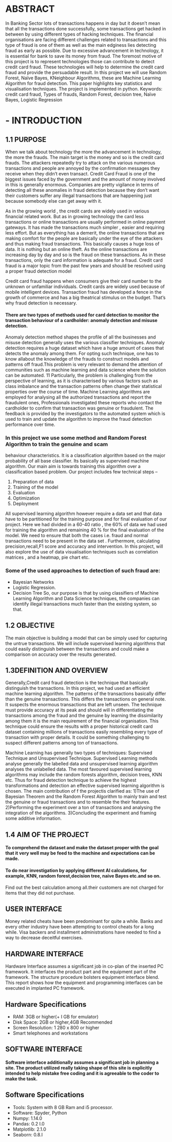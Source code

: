 # ABSTRACT
In Banking Sector lots of transactions happens in day but it doesn’t mean that all the transactions done
successfully, some transactions get hacked in between by using different types of hacking techniques. The
financial organisations are facing different challenges related to transactions and this type of fraud is one of
them as well as the main edginess lies detecting fraud as early as possible. Due to excessive advancement in
technology, it is essential for bank to save its money from fraud. The foremost motive of this project is to
represent technologies those can contribute to detect credit card fraud. These technologies will help to
determine the credit card fraud and provide the persuadable result. In this project we will use Random Forest,
Naïve Bayes, KNeighbour Algorithms, these are Machine Learning Algorithm for fraud detection. This paper
highlights key statistics and visualisation techniques. The project is implemented in python.
Keywords: credit card fraud, Types of frauds, Random Forest, decision tree, Naïve Bayes, Logistic Regression
# - INTRODUCTION
## 1.1 PURPOSE
When we talk about technology the more the advancement in technology, the more the frauds. The
main target is the money and so is the credit card frauds. The attackers repeatedly try to attack on the
various numerous transactions and people are annoyed by the confirmation messages they receive
when they didn’t even transact. Credit Card Fraud is one of the biggest issues faced by the
government and the amount of money involved in this is generally enormous. Companies are pretty
vigilance in terms of detecting all these anomalies in fraud detection because they don’t want their
customers suffer any illegal transactions that are happening just because somebody else can get away
with it.


As in the growing world , the credit cards are widely used in various financial related work. But as in
growing technology the card less transactions or online transactions are usually performed in online
payment gateways. It has made the transactions much simpler , easier and requiring less effort. But as
everything has a demerit, the online transactions that are making comfort for the people are basically
under the eye of the attackers and thus making fraud transactions. This basically causes a huge loss of
data. It is nothing but an online theft. As the online transactions are increasing day by day and so is
the fraud on these transactions. As in these transactions, only the card information is adequate for a
fraud. Credit card fraud is a major topic from the past few years and should be resolved using a proper
fraud detection model


Credit card fraud happens when consumers give their card number to the unknown or unfamiliar
individuals. Credit cards are widely used because of mobile intelligent devices. Transaction fraud has
developed a fence in the growth of commerce and has a big theatrical stimulus on the budget. That’s
why fraud detection is necessary.

#### There are two types of methods used for card detection to monitor the transaction behaviour of a cardholder: anomaly detection and misuse detection.
Anomaly detection method shapes the profile of all the businesses and misuse detection generally
uses the various classifier techniques. Anomaly detection requires a huge dataset which have a huge
amount of cases that detects the anomaly among them.
For opting such technique, one has to know allabout the knowledge of the frauds to construct models
and patterns off fraud.This problem is very relevant to demand the attention of communities such as
machine learning and data science where the solution can be automated.
11
Particularly, the problem is challenging from the perspective of learning, as it is characterised by
various factors such as class imbalance and the transaction patterns often change their statistical
properties over the course of time.
Machine Learning algorithms are employed for analysing all the authorized transactions and report
the fraudulent ones, Professionals investigated these reports who contact the cardholder to confirm
that transaction was genuine or fraudulent. The feedback is provided by the investigators to the
automated system which is used to train and update the algorithm to improve the fraud detection
performance over time.

### In this project we use some method and Random Forest Algorithm to train the genuine and scam
behaviour characteristics. It is a classification algorithm based on the major probability of all base classifier. Its basically as supervised machine algorithm. Our main aim is towards training this algorithm over a classification based problem. Our project includes few technical steps –
1) Preparation of data
2) Training of the model
3) Evaluation
4) Optimization
5) Deployment

All supervised learning algorithm however require a data set and that data have to be partitioned for
the training purpose and for final evaluation of our project. Here we had divided in a 60-40 ratio , the
60% of data we had used for training the algorithm and remaining 40 % for the final evaluation of the
model. We need to ensure that both the cases i.e. fraud and normal transactions need to be present in
the data set .
Furthermore, calculating precision,recall,F1 score and accuracy and intervention. In this project, will
also explore the use of data visualisation techniques such as correlation matrices , and a heatmap, pie
chart etc.
### Some of the used approaches to detection of such fraud are:
- Bayesian Networks
- Logistic Regression.
- Decision Tree
So, our purpose is that by using classifiers of Machine Learning Algorithm and Data Science
techniques, the companies can identify illegal transactions much faster than the existing system, so that.
## 1.2 OBJECTIVE
The main objective is building a model that can be simply used for capturing the untrue
transactions. We will include supervised learning algorithms that could easily distinguish
between the transactions and could make a comparison on accuracy over the results generated.

## 1.3DEFINITION AND OVERVIEW
Generally,Credit card fraud detection is the technique that basically distinguish the transactions. In this
project, we had used an efficient machine learning algorithm. The patterns of the transactions basically
differ than the genuine transactions. This differs the transactions on general note. It suspects the
enormous transactions that are left unseen. The technique must provide accuracy at its peak and should
will in differentiating the transactions among the fraud and the genuine by learning the dissimilarity
among them it is the main requirement of the financial organisation.
This technique could ensure the results with a proper historical credit card dataset containing millions
of transactions easily resembling every type of transaction with proper details. It could be something
challenging to suspect different patterns among ton of transactions.





Machine Learning has generally two types of techniques: Supervised Technique and Unsupervised
Technique. Supervised Learning methods analyse generally the labelled data and unsupervised
learning algorithm analyses the unlabelled data. The most favoured supervised learning algorithms
may include the random forests algorithm, decision trees, KNN etc. Thus for fraud detection
technique to achieve the highest transformations and detection an effective supervised learning
algorithm is chosen.
The main contribution of f the projectis clarified as:
1)The use of Bayesian Theorem and the Random Forest Algorithm to mainly train and test the
genuine or fraud transactions and to resemble the their features.
2)Performing the experiment over a ton of transactions and analysing the integration of
the algorithms.
3)Concluding the experiment and framing some additive information.

## 1.4 AIM OF THE PROJECT
#### To comprehend the dataset and make the dataset proper with the goal that it very well may be feed to the machine and expectations can be made.
#### To do near investigation by applying different Al calculations, for example, KNN, random forest,decision tree, naive Bayes etc.and so on.
Find out the best calculation among all.their customers are not charged for items that they did not purchase.

## USER INTERFACE
Money related cheats have been predominant for quite a while. Banks and every other industry
have been attempting to control cheats for a long while. Visa backers and installment
administrations have needed to find a way to decrease deceitful exercises.
## HARDWARE INTERFACE
Hardware Interface assumes a significant job in co-plan of the inserted PC framework. lt
interfaces the product part and the equipment part of the framework. The structure procedure
bolsters equipment interface blend. This report shows how the equipment and programming
interfaces can be executed in implanted PC framework.
## Hardware Specifications
- RAM: 3GB or higher(+ I GB for emulator)
- Disk Space: 2GB or higher,4GB Recommended
- Screen Resolution: 1 280 x 800 or higher
- Smart telephones and workstations
## SOFTWARE INTERFACE
#### Software interface additionally assumes a significant job in planning a site. The product utilized really taking shape of this site is explicitly intended to help mistake free coding and it is agreeable to the coder to make the task.
## Software Specifications
- Tools: System with 8 GB Ram and i5 processor.
- Software: Spyder, Python
- Numpy: 1.14.0
- Pandas: 0.2 I.0
- Matplotlib: 2.1.0
- Seaborn: 0.8.I
